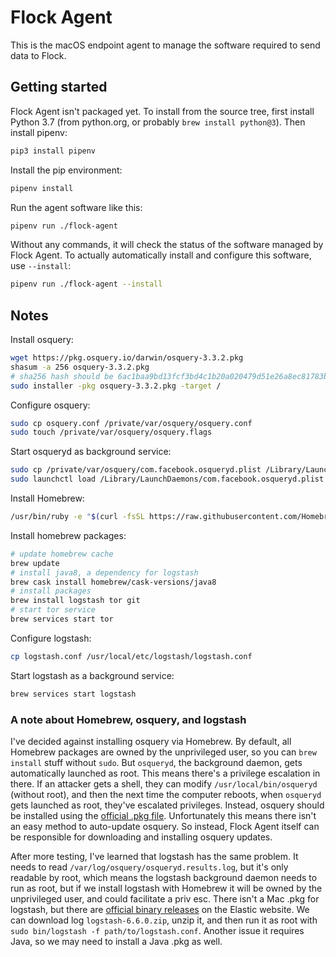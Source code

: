 # Flock Agent

This is the macOS endpoint agent to manage the software required to send data to Flock.

## Getting started

Flock Agent isn't packaged yet. To install from the source tree, first install Python 3.7 (from python.org, or probably `brew install python@3`). Then install pipenv:

```sh
pip3 install pipenv
```

Install the pip environment:

```sh
pipenv install
```

Run the agent software like this:

```sh
pipenv run ./flock-agent
```

Without any commands, it will check the status of the software managed by Flock Agent. To actually automatically install and configure this software, use `--install`:

```sh
pipenv run ./flock-agent --install
```

## Notes

Install osquery:

```sh
wget https://pkg.osquery.io/darwin/osquery-3.3.2.pkg
shasum -a 256 osquery-3.3.2.pkg
# sha256 hash should be 6ac1baa9bd13fcf3bd4c1b20a020479d51e26a8ec81783be7a8692d2c4a9926a
sudo installer -pkg osquery-3.3.2.pkg -target /
```

Configure osquery:

```sh
sudo cp osquery.conf /private/var/osquery/osquery.conf
sudo touch /private/var/osquery/osquery.flags
```

Start osqueryd as background service:

```sh
sudo cp /private/var/osquery/com.facebook.osqueryd.plist /Library/LaunchDaemons/
sudo launchctl load /Library/LaunchDaemons/com.facebook.osqueryd.plist
```

Install Homebrew:

```sh
/usr/bin/ruby -e "$(curl -fsSL https://raw.githubusercontent.com/Homebrew/install/master/install)"
```

Install homebrew packages:

```sh
# update homebrew cache
brew update
# install java8, a dependency for logstash
brew cask install homebrew/cask-versions/java8
# install packages
brew install logstash tor git
# start tor service
brew services start tor
```

Configure logstash:

```sh
cp logstash.conf /usr/local/etc/logstash/logstash.conf
```

Start logstash as a background service:

```sh
brew services start logstash
```

### A note about Homebrew, osquery, and logstash

I've decided against installing osquery via Homebrew. By default, all Homebrew packages are owned by the unprivileged user, so you can `brew install` stuff without `sudo`. But `osqueryd`, the background daemon, gets automatically launched as root. This means there's a privilege escalation in there. If an attacker gets a shell, they can modify `/usr/local/bin/osqueryd` (without root), and then the next time the computer reboots, when `osqueryd` gets launched as root, they've escalated privileges. Instead, osquery should be installed using the [official .pkg file](https://osquery.io/downloads). Unfortunately this means there isn't an easy method to auto-update osquery. So instead, Flock Agent itself can be responsible for downloading and installing osquery updates.

After more testing, I've learned that logstash has the same problem. It needs to read `/var/log/osquery/osqueryd.results.log`, but it's only readable by root, which means the logstash background daemon needs to run as root, but if we install logstash with Homebrew it will be owned by the unprivileged user, and could facilitate a priv esc. There isn't a Mac .pkg for logstash, but there are [official binary releases](https://www.elastic.co/downloads/logstash) on the Elastic website. We can download log `logstash-6.6.0.zip`, unzip it, and then run it as root with `sudo bin/logstash -f path/to/logstash.conf`. Another issue it requires Java, so we may need to install a Java .pkg as well.
